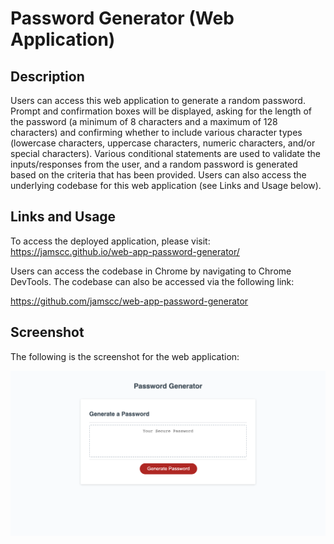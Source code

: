# Password Generator (Web Application)

## Description

Users can access this web application to generate a random password. Prompt and confirmation boxes will be displayed, asking for the length of the password (a minimum of 8 characters and a maximum of 128 characters) and confirming whether to include various character types (lowercase characters, uppercase characters, numeric characters, and/or special characters). Various conditional statements are used to validate the inputs/responses from the user, and a random password is generated based on the criteria that has been provided. Users can also access the underlying codebase for this web application (see Links and Usage below). 

## Links and Usage 

To access the deployed application, please visit: https://jamscc.github.io/web-app-password-generator/

Users can access the codebase in Chrome by navigating to Chrome DevTools. The codebase can also be accessed via the following link:

https://github.com/jamscc/web-app-password-generator

## Screenshot

The following is the screenshot for the web application:

![screenshot of the web application](assets/images/password-generator-screenshot.png)